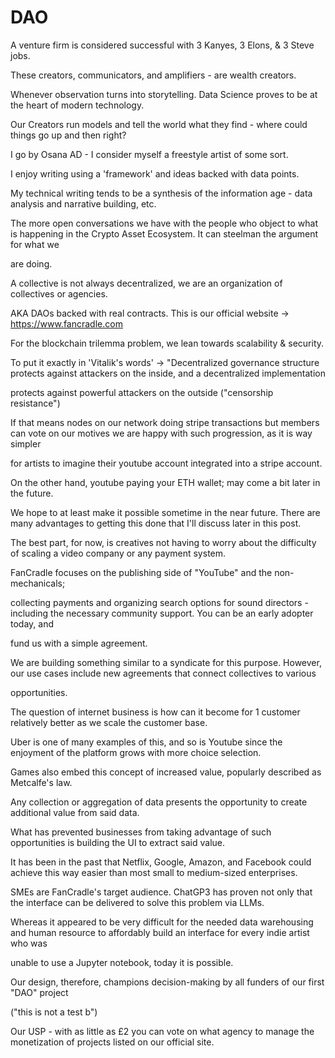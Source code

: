 # DAO

A venture firm is considered successful with 3 Kanyes, 3 Elons, & 3 Steve jobs.

These creators, communicators, and amplifiers - are wealth creators.

Whenever observation turns into storytelling. Data Science proves to be at the heart of modern technology.

Our Creators run models and tell the world what they find - where could things go up and then right?

I go by Osana AD - I consider myself a freestyle artist of some sort. 

I enjoy writing using a 'framework' and ideas backed with data points. 

My technical writing tends to be a synthesis of the information age - data analysis and narrative building, etc.

The more open conversations we have with the people who object to what is happening in the Crypto Asset Ecosystem. It can steelman the argument for what we 

are doing.

A collective is not always decentralized, we are an organization of collectives or agencies.

AKA DAOs backed with real contracts. This is our official website -> https://www.fancradle.com

For the blockchain trilemma problem, we lean towards scalability & security.

To put it exactly in 'Vitalik's words' -> "Decentralized governance structure protects against attackers on the inside, and a decentralized implementation 

protects against powerful attackers on the outside ("censorship resistance")

If that means nodes on our network doing stripe transactions but members can vote on our motives we are happy with such progression, as it is way simpler 

for artists to imagine their youtube account integrated into a stripe account.

On the other hand, youtube paying your ETH wallet; may come a bit later in the future. 

We hope to at least make it possible sometime in the near future. There are many advantages to getting this done that I'll discuss later in this post.

The best part, for now, is creatives not having to worry about the difficulty of scaling a video company or any payment system.

FanCradle focuses on the publishing side of "YouTube" and the non-mechanicals; 

collecting payments and organizing search options for sound directors - including the necessary community support. You can be an early adopter today, and 

fund us with a simple agreement.

We are building something similar to a syndicate for this purpose. However, our use cases include new agreements that connect collectives to various 

opportunities. 

The question of internet business is how can it become for 1 customer relatively better as we scale the customer base.

Uber is one of many examples of this, and so is Youtube since the enjoyment of the platform grows with more choice selection. 

Games also embed this concept of increased value, popularly described as Metcalfe's law.

Any collection or aggregation of data presents the opportunity to create additional value from said data.

What has prevented businesses from taking advantage of such opportunities is building the UI to extract said value. 

It has been in the past that Netflix, Google, Amazon, and Facebook could achieve this way easier than most small to medium-sized enterprises.

SMEs are FanCradle's target audience. ChatGP3 has proven not only that the interface can be delivered to solve this problem via LLMs. 

Whereas it appeared to be very difficult for the needed data warehousing and human resource to affordably build an interface for every indie artist who was 

unable to use a Jupyter notebook, today it is possible. 

Our design, therefore, champions decision-making by all funders of our first "DAO" project 

("this is not a test b")

Our USP - with as little as £2 you can vote on what agency to manage the monetization of projects listed on our official site.
